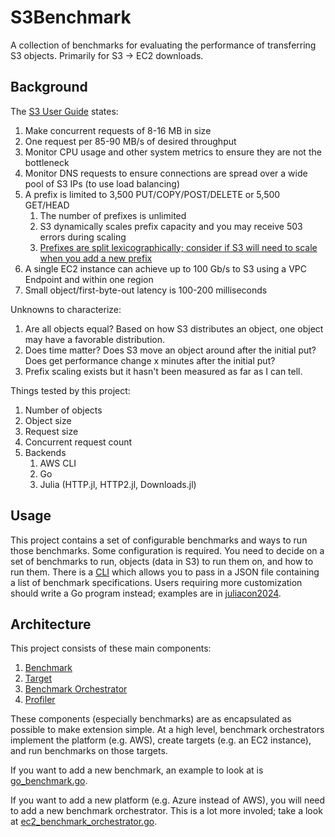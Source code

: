 # S3Benchmark

A collection of benchmarks for evaluating the performance of transferring S3 objects. Primarily for S3 -> EC2 downloads.

## Background

The [S3 User Guide](https://docs.aws.amazon.com/AmazonS3/latest/userguide/optimizing-performance.html) states:

1. Make concurrent requests of 8-16 MB in size
2. One request per 85-90 MB/s of desired throughput
3. Monitor CPU usage and other system metrics to ensure they are not the bottleneck
4. Monitor DNS requests to ensure connections are spread over a wide pool of S3 IPs (to use load balancing)
5. A prefix is limited to 3,500 PUT/COPY/POST/DELETE or 5,500 GET/HEAD
   1. The number of prefixes is unlimited
   2. S3 dynamically scales prefix capacity and you may receive 503 errors during scaling
   3. [Prefixes are split lexicographically; consider if S3 will need to scale when you add a new prefix](https://youtu.be/sYDJYqvNeXU?t=1257)
6. A single EC2 instance can achieve up to 100 Gb/s to S3 using a VPC Endpoint and within one region
7. Small object/first-byte-out latency is 100-200 milliseconds

Unknowns to characterize:

1. Are all objects equal? Based on how S3 distributes an object, one object may have a favorable distribution.
2. Does time matter? Does S3 move an object around after the initial put? Does get performance change x minutes after the initial put?
3. Prefix scaling exists but it hasn't been measured as far as I can tell.

Things tested by this project:

1. Number of objects
2. Object size
3. Request size
4. Concurrent request count
5. Backends
   1. AWS CLI
   2. Go
   3. Julia (HTTP.jl, HTTP2.jl, Downloads.jl)

## Usage

This project contains a set of configurable benchmarks and ways to run those benchmarks. Some configuration is required.
You need to decide on a set of benchmarks to run, objects (data in S3) to run them on, and how to run them.
There is a [CLI](./cli/main.go) which allows you to pass in a JSON file containing a list of benchmark specifications.
Users requiring more customization should write a Go program instead; examples are in [juliacon2024](./juliacon2024/).

## Architecture

This project consists of these main components:

1. [Benchmark](./benchmark/benchmark.go)
2. [Target](./target/target.go)
3. [Benchmark Orchestrator](./benchmark_orchestrator/benchmark_orchestrator.go)
4. [Profiler](./profile/profiler.go)

These components (especially benchmarks) are as encapsulated as possible to make extension simple.
At a high level, benchmark orchestrators implement the platform (e.g. AWS), create targets (e.g. an EC2 instance),
and run benchmarks on those targets.

If you want to add a new benchmark, an example to look at is [go_benchmark.go](./benchmark/gobench/go_benchmark.go).

If you want to add a new platform (e.g. Azure instead of AWS), you will need to add a new benchmark orchestrator. This is a lot more involed; take a look at [ec2_benchmark_orchestrator.go](./benchmark_orchestrator/ec2_benchmark_orchestrator.go).
